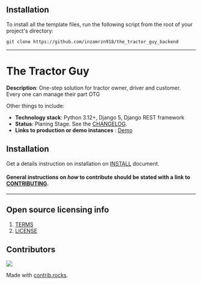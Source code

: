 ## Installation

To install all the template files, run the following script from the root of your project's directory:

```
git clone https://github.com/inzamrzn918/the_tractor_guy_backend
```

----

# The Tractor Guy

**Description**:  One-step solution for tractor owner, driver and customer. Every one can manage their part OTG

Other things to include:

  - **Technology stack**: Python 3.12+, Django 5, Django REST framework
  - **Status**:  Planing Stage. See the [CHANGELOG](CHANGELOG.md).
  - **Links to production or demo instances** : [Demo](https://demo.ttg.com/)

## Installation

Get a details instruction on installation on [INSTALL](docs/INSTALL.md) document.


#### General instructions on _how_ to contribute should be stated with a link to [CONTRIBUTING](CONTRIBUTING.md).


----

## Open source licensing info
1. [TERMS](TERMS.md)
2. [LICENSE](LICENSE)


## Contributors

<a href="https://github.com/inzamrzn918/the_tractor_guy_backend/graphs/contributors">
  <img src="https://contrib.rocks/image?repo=inzamrzn918/the_tractor_guy_backend" />
</a>

Made with [contrib.rocks](https://contrib.rocks).
